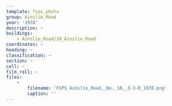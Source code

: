 ```yaml
---
template: fsps_photo
group: Ainslie_Road
year: '1978'
description: ~
buildings:
    - Ainslie_Road/18_Ainslie_Road
coordinates: ~
heading: ~
classification: ~
section: ~
cell: ~
film_roll: ~
files:
    -
        filename: 'FSPS_Ainslie_Road,_No._18,_3-3-D_1978.png'
        caption: ''
---
```


